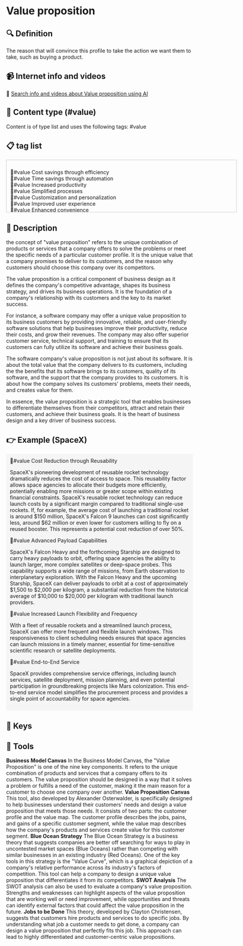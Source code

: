 
# Value proposition


## 🔍 Definition
The reason that will convince this profile to take the action we want them to take, such as buying a product.


## 📹 Internet info and videos
🤖 [Search info and videos about Value proposition using AI](https://www.perplexity.ai/search?q=videos+about+Value+proposition:+The+reason+that+will+convince+this+stakeholder+to+perform+the+action+we+want+them+to+do,+such+as+buying+a+product.
)

## 📰 Content type (#value)
Content is of type list and uses the following tags: #value



## 📋 tag list

<div style='max-height: 120px; overflow-y: auto; border: 1px solid #ccc; padding: 10px; width: 600px;'>
  <ul style='list-style-type: none; padding-left: 0;'>


<li>💎#value  Cost savings through efficiency</li>
<li>💎#value  Time savings through automation</li>
<li>💎#value  Increased productivity</li>
<li>💎#value  Simplified processes</li>
<li>💎#value  Customization and personalization</li>
<li>💎#value  Improved user experience</li>
<li>💎#value  Enhanced convenience</li>
<li>💎#value  Access to exclusive content or features</li>
<li>💎#value  Better quality or performance</li>
<li>💎#value  Risk reduction or mitigation</li>
<li>💎#value  Security and data protection</li>
<li>💎#value  Seamless integration with existing systems</li>
<li>💎#value  Scalability and flexibility</li>
<li>💎#value  Innovation and cutting-edge technology</li>
<li>💎#value  Competitive pricing</li>
<li>💎#value  Transparent pricing and billing</li>
<li>💎#value  Expertise and industry knowledge</li>
<li>💎#value  Proactive customer support</li>
<li>💎#value  Fast and reliable customer service</li>
<li>💎#value  Training and educational resources</li>
<li>💎#value  Collaboration and teamwork tools</li>
<li>💎#value  Real-time analytics and reporting</li>
<li>💎#value  Predictive analytics and insights</li>
<li>💎#value  Improved decision-making capabilities</li>
<li>💎#value  Actionable recommendations</li>
<li>💎#value  Streamlined communication and collaboration</li>
<li>💎#value  Increased visibility and transparency</li>
<li>💎#value  Social responsibility and sustainability</li>
<li>💎#value  Accessibility and inclusivity</li>
<li>💎#value  Gamification and engagement</li>
<li>💎#value  A sense of community and belonging</li>
<li>💎#value  Partnership opportunities</li>
<li>💎#value  Continuous product updates and enhancements</li>
<li>💎#value  Seamless onboarding process</li>
<li>💎#value  Time-to-market acceleration</li>
<li>💎#value  Increased revenue generation</li>
<li>💎#value  Cost-effective advertising and marketing</li>
<li>💎#value  Enhanced brand reputation</li>
<li>💎#value  Strong network and industry connections</li>
<li>💎#value  Access to a diverse marketplace</li>
<li>💎#value  Easy-to-use interface and navigation</li>
<li>💎#value  Cross-platform compatibility</li>
<li>💎#value  Multilingual support</li>
<li>💎#value  Offline accessibility</li>
<li>💎#value  Collaborative problem-solving</li>
<li>💎#value  Targeted marketing campaigns</li>
<li>💎#value  Integration with popular tools and services</li>
<li>💎#value  Access to a large user base or customer network</li>
<li>💎#value  Early access to new features or beta testing</li>
<li>💎#value  Frequent product updates based on user feedback</li>
<li>💎#value  Reduced environmental footprint</li>
<li>💎#value  Enhanced supply chain management</li>
<li>💎#value  Integration with emerging technologies (e.g., AI, blockchain)</li>
<li>💎#value  Seamless cross-channel customer experience</li>
<li>💎#value  Enhanced data privacy and consent management</li>
<li>💎#value  Compliant with industry regulations</li>
<li>💎#value  Assistance with compliance and regulatory requirements</li>
<li>💎#value  Real-time inventory management</li>
<li>💎#value  Improved order fulfillment and logistics</li>
<li>💎#value  Personalized recommendations and suggestions</li>
<li>💎#value  Access to exclusive events or experiences</li>
<li>💎#value  Integration with popular social media platforms</li>
<li>💎#value  Enhanced project management capabilities</li>
<li>💎#value  Improved team collaboration and communication</li>
<li>💎#value  Reduced administrative overhead</li>
<li>💎#value  Simplified financial management and reporting</li>
<li>💎#value  Customizable reporting and analytics dashboards</li>
<li>💎#value  Data visualization and storytelling capabilities</li>
<li>💎#value  Improved customer retention and loyalty</li>
<li>💎#value  Increased customer lifetime value</li>
<li>💎#value  Reduced customer acquisition costs</li>
<li>💎#value  Simplified subscription management</li>
<li>💎#value  Enhanced data security and encryption</li>
<li>💎#value  Seamless data migration and integration</li>
<li>💎#value  Robust disaster recovery and backup solutions</li>
<li>💎#value  Compliance with industry standards and regulations</li>
<li>💎#value  Enhanced compliance and risk management</li>
<li>💎#value  Improved employee engagement and satisfaction</li>
<li>💎#value  Streamlined performance management and feedback</li>
<li>💎#value  Efficient and accurate recruitment and onboarding processes</li>
<li>💎#value  Enhanced predictive modeling and forecasting</li>
<li>💎#value  Advanced data visualization and storytelling capabilities</li>
<li>💎#value  Seamless cross-border transactions</li>
<li>💎#value  Improved customer self-service options</li>
<li>💎#value  Real-time tracking and delivery updates</li>
<li>💎#value  Personalized loyalty programs and rewards</li>
<li>💎#value  Access to a curated marketplace or exclusive products</li>
<li>💎#value  Integrated project management and collaboration tools</li>
<li>💎#value  Simplified compliance and audit processes</li>
<li>💎#value  Enhanced customer data analytics and insights</li>
<li>💎#value  Improved regulatory compliance and reporting</li>
<li>💎#value  Seamless integration with third-party APIs</li>
<li>💎#value  Centralized data management and synchronization</li>
<li>💎#value  Access to a dedicated account manager or customer success team</li>
<li>💎#value  On-demand professional services or consultations</li>
<li>💎#value  Enhanced customer feedback and sentiment analysis</li>
<li>💎#value  Streamlined employee onboarding and training</li>
<li>💎#value  Integrated marketing automation and campaign management</li>
<li>💎#value  AI-powered chatbots for customer support and engagement</li>
<li>💎#value  Enhanced data governance and data quality management</li>
<li>💎#value  Seamless integration with CRM systems</li>
<li>💎#value  Customizable templates and workflows</li>
<li>💎#value  Advanced inventory forecasting and management</li>
<li>💎#value  Streamlined contract management and e-signatures</li>
<li>💎#value  Enhanced risk assessment and mitigation strategies</li>
<li>💎#value  Augmented reality (AR) or virtual reality (VR) experiences</li>
<li>💎#value  Interactive and immersive customer presentations</li>
<li>💎#value  Access to industry benchmarking and best practices</li>
<li>💎#value  Integrated customer satisfaction surveys and feedback loops</li>
<li>💎#value  Gamified learning and training programs</li>
<li>💎#value  Enhanced compliance with accessibility standards</li>
<li>💎#value  Simplified tax calculations and reporting</li>
<li>💎#value  Seamless integration with popular payment gateways</li>
<li>💎#value  Real-time sentiment analysis and social listening</li>
<li>💎#value  Integrated customer journey mapping and optimization</li>
<li>💎#value  Enhanced data privacy controls and consent management</li>
<li>💎#value  Streamlined supplier management and collaboration</li>
<li>💎#value  Intelligent content recommendation engines</li>
<li>💎#value  Access to a network of industry experts and advisors</li>
<li>💎#value  Improved energy efficiency and sustainability practices</li>
<li>💎#value  Real-time monitoring and alerts for critical metrics</li>
<li>💎#value  Seamless integration with project management tools</li>
<li>💎#value  Advanced fraud detection and prevention measures</li>
<li>💎#value  Interactive customer support and troubleshooting guides</li>
<li>💎#value  Enhanced compliance with data protection regulations</li>
<li>💎#value  Streamlined performance tracking and reporting</li>
<li>💎#value  Integrated remote collaboration and communication tools</li>
<li>💎#value  AI-powered personal assistants for productivity and organization</li>
<li>💎#value  Seamless integration with email marketing platforms</li>
<li>💎#value  Enhanced quality control and assurance processes</li>
<li>💎#value  Real-time inventory tracking and management</li>
<li>💎#value  Integrated customer feedback and review management</li>
<li>💎#value  Automated lead generation and nurturing campaigns</li>
<li>💎#value  Access to an extensive library of educational resources</li>
<li>💎#value  Enhanced asset management and tracking capabilities</li>
<li>💎#value  Integrated customer sentiment analysis and social media monitoring</li>
<li>💎#value  Streamlined employee performance evaluations</li>
<li>💎#value  AI-powered content creation and optimization tools</li>
<li>💎#value  Integrated customer loyalty and referral programs</li>
<li>💎#value  Simplified event management and ticketing solutions</li>

  </ul>
</div>

## 📖 Description
the concept of "value proposition" refers to the unique combination of products or services that a company offers to solve the problems or meet the specific needs of a particular customer profile. It is the unique value that a company promises to deliver to its customers, and the reason why customers should choose this company over its competitors. 

The value proposition is a critical component of business design as it defines the company's competitive advantage, shapes its business strategy, and drives its business operations. It is the foundation of a company's relationship with its customers and the key to its market success.

For instance, a software company may offer a unique value proposition to its business customers by providing innovative, reliable, and user-friendly software solutions that help businesses improve their productivity, reduce their costs, and grow their revenues. The company may also offer superior customer service, technical support, and training to ensure that its customers can fully utilize its software and achieve their business goals.

The software company's value proposition is not just about its software. It is about the total value that the company delivers to its customers, including the the benefits that its software brings to its customers, quality of its software, and the support that the company provides to its customers. It is about how the company solves its customers' problems, meets their needs, and creates value for them.

In essence, the value proposition is a strategic tool that enables businesses to differentiate themselves from their competitors, attract and retain their customers, and achieve their business goals. It is the heart of business design and a key driver of business success.

## 👉 Example (SpaceX)

<div style="background-color: #f5f5f5; padding: 10px;">💎#value Cost Reduction through Reusability

SpaceX's pioneering development of reusable rocket technology dramatically reduces the cost of access to space. This reusability factor allows space agencies to allocate their budgets more efficiently, potentially enabling more missions or greater scope within existing financial constraints. SpaceX's reusable rocket technology can reduce launch costs by a significant margin compared to traditional single-use rockets. If, for example, the average cost of launching a traditional rocket is around $150 million, SpaceX's Falcon 9 launches can cost significantly less, around $62 million or even lower for customers willing to fly on a reused booster. This represents a potential cost reduction of over 50%.

💎#value Advanced Payload Capabilities

SpaceX's Falcon Heavy and the forthcoming Starship are designed to carry heavy payloads to orbit, offering space agencies the ability to launch larger, more complex satellites or deep-space probes. This capability supports a wide range of missions, from Earth observation to interplanetary exploration.
With the Falcon Heavy and the upcoming Starship, SpaceX can deliver payloads to orbit at a cost of approximately $1,500 to $2,000 per kilogram, a substantial reduction from the historical average of $10,000 to $20,000 per kilogram with traditional launch providers.

💎#value Increased Launch Flexibility and Frequency

With a fleet of reusable rockets and a streamlined launch process, SpaceX can offer more frequent and flexible launch windows. This responsiveness to client scheduling needs ensures that space agencies can launch missions in a timely manner, essential for time-sensitive scientific research or satellite deployments.

💎#value End-to-End Service

SpaceX provides comprehensive service offerings, including launch services, satellite deployment, mission planning, and even potential participation in groundbreaking projects like Mars colonization. This end-to-end service model simplifies the procurement process and provides a single point of accountability for space agencies.
</div>

## 🔑 Keys



## 🧰 Tools
**Business Model Canvas**
In the Business Model Canvas, the "Value Proposition" is one of the nine key components. It refers to the unique combination of products and services that a company offers to its customers. The value proposition should be designed in a way that it solves a problem or fulfills a need of the customer, making it the main reason for a customer to choose one company over another.
**Value Proposition Canvas**
This tool, also developed by Alexander Osterwalder, is specifically designed to help businesses understand their customers' needs and design a value proposition that meets those needs. It consists of two parts: the customer profile and the value map. The customer profile describes the jobs, pains, and gains of a specific customer segment, while the value map describes how the company's products and services create value for this customer segment.
**Blue Ocean Strategy**
The Blue Ocean Strategy is a business theory that suggests companies are better off searching for ways to play in uncontested market spaces (Blue Oceans) rather than competing with similar businesses in an existing industry (Red Oceans). One of the key tools in this strategy is the "Value Curve", which is a graphical depiction of a company's relative performance across its industry's factors of competition. This tool can help a company to design a unique value proposition that differentiates it from its competitors.
**SWOT Analysis**
The SWOT analysis can also be used to evaluate a company's value proposition. Strengths and weaknesses can highlight aspects of the value proposition that are working well or need improvement, while opportunities and threats can identify external factors that could affect the value proposition in the future.
**Jobs to be Done**
This theory, developed by Clayton Christensen, suggests that customers hire products and services to do specific jobs. By understanding what job a customer needs to get done, a company can design a value proposition that perfectly fits this job. This approach can lead to highly differentiated and customer-centric value propositions.
